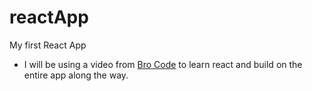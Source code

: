 # reactApp
My first React App
- I will be using a video from [Bro Code](https://youtu.be/CgkZ7MvWUAA?si=Yic7iTuw3WhlweMo) to learn react and build on the entire app along the way.
